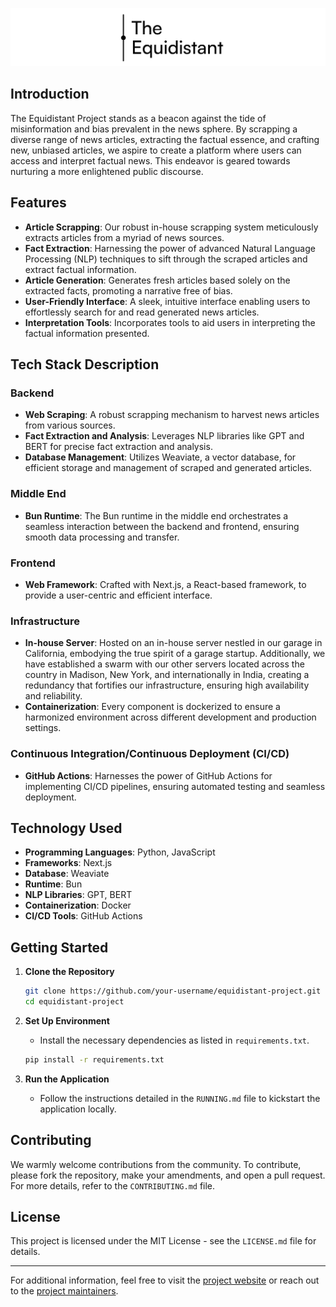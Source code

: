 ![Equidistant Project Logo](logo_banner.png)

## Introduction
The Equidistant Project stands as a beacon against the tide of misinformation and bias prevalent in the news sphere. By scrapping a diverse range of news articles, extracting the factual essence, and crafting new, unbiased articles, we aspire to create a platform where users can access and interpret factual news. This endeavor is geared towards nurturing a more enlightened public discourse.

## Features
- **Article Scrapping**: Our robust in-house scrapping system meticulously extracts articles from a myriad of news sources.
- **Fact Extraction**: Harnessing the power of advanced Natural Language Processing (NLP) techniques to sift through the scraped articles and extract factual information.
- **Article Generation**: Generates fresh articles based solely on the extracted facts, promoting a narrative free of bias.
- **User-Friendly Interface**: A sleek, intuitive interface enabling users to effortlessly search for and read generated news articles.
- **Interpretation Tools**: Incorporates tools to aid users in interpreting the factual information presented.

## Tech Stack Description

### Backend
- **Web Scraping**: A robust scrapping mechanism to harvest news articles from various sources.
- **Fact Extraction and Analysis**: Leverages NLP libraries like GPT and BERT for precise fact extraction and analysis.
- **Database Management**: Utilizes Weaviate, a vector database, for efficient storage and management of scraped and generated articles.

### Middle End
- **Bun Runtime**: The Bun runtime in the middle end orchestrates a seamless interaction between the backend and frontend, ensuring smooth data processing and transfer.

### Frontend
- **Web Framework**: Crafted with Next.js, a React-based framework, to provide a user-centric and efficient interface.

### Infrastructure
- **In-house Server**: Hosted on an in-house server nestled in our garage in California, embodying the true spirit of a garage startup. Additionally, we have established a swarm with our other servers located across the country in Madison, New York, and internationally in India, creating a redundancy that fortifies our infrastructure, ensuring high availability and reliability.
- **Containerization**: Every component is dockerized to ensure a harmonized environment across different development and production settings.

### Continuous Integration/Continuous Deployment (CI/CD)
- **GitHub Actions**: Harnesses the power of GitHub Actions for implementing CI/CD pipelines, ensuring automated testing and seamless deployment.

## Technology Used

- **Programming Languages**: Python, JavaScript
- **Frameworks**: Next.js
- **Database**: Weaviate
- **Runtime**: Bun
- **NLP Libraries**: GPT, BERT
- **Containerization**: Docker
- **CI/CD Tools**: GitHub Actions

## Getting Started

1. **Clone the Repository**
    ```bash
    git clone https://github.com/your-username/equidistant-project.git
    cd equidistant-project
    ```

2. **Set Up Environment**
    - Install the necessary dependencies as listed in `requirements.txt`.
    ```bash
    pip install -r requirements.txt
    ```

3. **Run the Application**
    - Follow the instructions detailed in the `RUNNING.md` file to kickstart the application locally.

## Contributing

We warmly welcome contributions from the community. To contribute, please fork the repository, make your amendments, and open a pull request. For more details, refer to the `CONTRIBUTING.md` file.

## License

This project is licensed under the MIT License - see the `LICENSE.md` file for details.

---

For additional information, feel free to visit the [project website](https://your-website.com) or reach out to the [project maintainers](mailto:project-maintainers@example.com).

